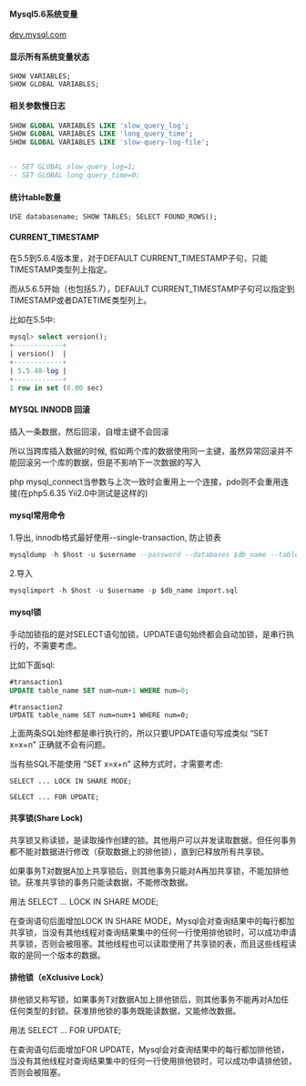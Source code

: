 #### Mysql5.6系统变量
[dev.mysql.com](https://dev.mysql.com/doc/refman/5.6/en/server-system-variables.html)

#### 显示所有系统变量状态
```
SHOW VARIABLES;
SHOW GLOBAL VARIABLES;
```

#### 相关参数慢日志
```sql
SHOW GLOBAL VARIABLES LIKE 'slow_query_log';
SHOW GLOBAL VARIABLES LIKE 'long_query_time';
SHOW GLOBAL VARIABLES LIKE 'slow-query-log-file';


-- SET GLOBAL slow_query_log=1;
-- SET GLOBAL long_query_time=0;
```

#### 统计table数量
```
USE databasename; SHOW TABLES; SELECT FOUND_ROWS();
```

#### CURRENT_TIMESTAMP

在5.5到5.6.4版本里，对于DEFAULT CURRENT_TIMESTAMP子句，只能TIMESTAMP类型列上指定。

而从5.6.5开始（也包括5.7），DEFAULT CURRENT_TIMESTAMP子句可以指定到TIMESTAMP或者DATETIME类型列上。

比如在5.5中:

```sql
mysql> select version();
+------------+
| version()  |
+------------+
| 5.5.48-log |
+------------+
1 row in set (0.00 sec)
```

#### MYSQL INNODB 回滚

插入一条数据，然后回滚，自增主键不会回滚

所以当跨库插入数据的时候, 假如两个库的数据使用同一主键，虽然异常回滚并不能回滚另一个库的数据，但是不影响下一次数据的写入

php mysql_connect当参数与上次一致时会重用上一个连接，pdo则不会重用连接(在php5.6.35 Yii2.0中测试是这样的)


#### mysql常用命令

1.导出, innodb格式最好使用--single-transaction, 防止锁表

```sql
mysqldump -h $host -u $username --password --databases $db_name --tables $table_name --single-transaction > ./dump.sql
```

2.导入

```sql
mysqlimport -h $host -u $username -p $db_name import.sql
```

#### mysql锁

手动加锁指的是对SELECT语句加锁，UPDATE语句始终都会自动加锁，是串行执行的，不需要考虑。

比如下面sql:

```sql
#transaction1
UPDATE table_name SET num=num+1 WHERE num=0;
```

```
#transaction2
UPDATE table_name SET num=num+1 WHERE num=0;
```

上面两条SQL始终都是串行执行的，所以只要UPDATE语句写成类似 “SET x=x+n” 正确就不会有问题。


当有些SQL不能使用 “SET x=x+n” 这种方式时，才需要考虑:

```
SELECT ... LOCK IN SHARE MODE;

SELECT ... FOR UPDATE;
```

#### 共享锁(Share Lock)

共享锁又称读锁，是读取操作创建的锁。其他用户可以并发读取数据，但任何事务都不能对数据进行修改（获取数据上的排他锁），直到已释放所有共享锁。

如果事务T对数据A加上共享锁后，则其他事务只能对A再加共享锁，不能加排他锁。获准共享锁的事务只能读数据，不能修改数据。

用法
SELECT ... LOCK IN SHARE MODE;

在查询语句后面增加LOCK IN SHARE MODE，Mysql会对查询结果中的每行都加共享锁，当没有其他线程对查询结果集中的任何一行使用排他锁时，可以成功申请共享锁，否则会被阻塞。其他线程也可以读取使用了共享锁的表，而且这些线程读取的是同一个版本的数据。


#### 排他锁（eXclusive Lock）

排他锁又称写锁，如果事务T对数据A加上排他锁后，则其他事务不能再对A加任任何类型的封锁。获准排他锁的事务既能读数据，又能修改数据。
     
用法
SELECT ... FOR UPDATE;
     
在查询语句后面增加FOR UPDATE，Mysql会对查询结果中的每行都加排他锁，当没有其他线程对查询结果集中的任何一行使用排他锁时，可以成功申请排他锁，否则会被阻塞。
